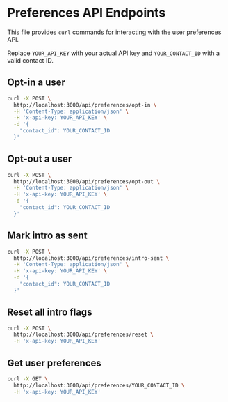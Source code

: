# Preferences API Endpoints

This file provides `curl` commands for interacting with the user preferences API.

Replace `YOUR_API_KEY` with your actual API key and `YOUR_CONTACT_ID` with a valid contact ID.

## Opt-in a user

```bash
curl -X POST \
  http://localhost:3000/api/preferences/opt-in \
  -H 'Content-Type: application/json' \
  -H 'x-api-key: YOUR_API_KEY' \
  -d '{
    "contact_id": YOUR_CONTACT_ID
  }'
```

## Opt-out a user

```bash
curl -X POST \
  http://localhost:3000/api/preferences/opt-out \
  -H 'Content-Type: application/json' \
  -H 'x-api-key: YOUR_API_KEY' \
  -d '{
    "contact_id": YOUR_CONTACT_ID
  }'
```

## Mark intro as sent

```bash
curl -X POST \
  http://localhost:3000/api/preferences/intro-sent \
  -H 'Content-Type: application/json' \
  -H 'x-api-key: YOUR_API_KEY' \
  -d '{
    "contact_id": YOUR_CONTACT_ID
  }'
```

## Reset all intro flags

```bash
curl -X POST \
  http://localhost:3000/api/preferences/reset \
  -H 'x-api-key: YOUR_API_KEY'
```

## Get user preferences

```bash
curl -X GET \
  http://localhost:3000/api/preferences/YOUR_CONTACT_ID \
  -H 'x-api-key: YOUR_API_KEY'
```

